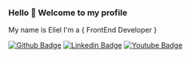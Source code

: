 
### Hello 👋 Welcome to my profile
My name is Eliel
I'm a { FrontEnd Developer } 



[![Github Badge](https://img.shields.io/badge/-Github-000?style=flat-square&logo=Github&logoColor=white&link=https://github.com/Eliel5)](https://github.com/Eliel5)
[![Linkedin Badge](https://img.shields.io/badge/-LinkedIn-blue?style=flat-square&logo=Linkedin&logoColor=white&link=https://www.linkedin.com/in/ElielRibeiro/)](https://www.linkedin.com/in/eliel-ribeiro-824a4020a//)
[![Youtube Badge](https://img.shields.io/badge/-YouTube-ff0000?style=flat-square&labelColor=ff0000&logo=youtube&logoColor=white&link=https://www.youtube.com/user/DrawCode)](https://www.youtube.com/user/DrawCode)


